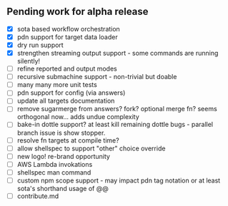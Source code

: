 ## Pending work for alpha release

- [x] sota based workflow orchestration
- [x] pdn support for target data loader
- [x] dry run support
- [x] strengthen streaming output support - some commands are running silently!
- [ ] refine reported and output modes
- [ ] recursive submachine support - non-trivial but doable
- [ ] many many more unit tests
- [ ] pdn support for config (via answers)
- [ ] update all targets documentation
- [ ] remove sugarmerge from answers? fork? optional merge fn? seems orthogonal now... adds undue complexity
- [ ] bake-in dottle support? at least kill remaining dottle bugs - parallel branch issue is show stopper.
- [ ] resolve fn targets at compile time?
- [ ] allow shellspec to support "other" choice override
- [ ] new logo! re-brand opportunity
- [ ] AWS Lambda invokations
- [ ] shellspec man command
- [ ] custom npm scope support - may impact pdn tag notation or at least sota's shorthand usage of @@
- [ ] contribute.md
